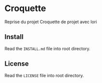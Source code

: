 Croquette
=========

Reprise du projet Croquette de projet avec Iori

## Install
Read the `INSTALL.md` file into root directory.

## License
Read the `LICENSE` file into root directory.

